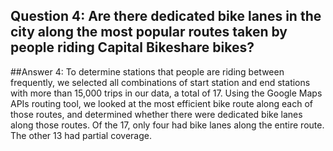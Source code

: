 ## Question 4: Are there dedicated bike lanes in the city along the most popular routes taken by people riding Capital Bikeshare bikes?  

##Answer 4: To determine stations that people are riding between frequently, we selected all combinations of start station and end stations with more than 15,000 trips in our data, a total of 17. Using the Google Maps APIs routing tool, we looked at the most efficient bike route along each of those routes, and determined whether there were dedicated bike lanes along those routes. Of the 17, only four had bike lanes along the entire route. The other 13 had partial coverage.  
